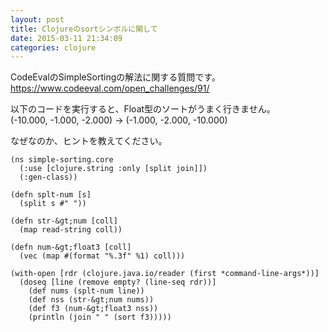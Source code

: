 ```yaml
---
layout: post
title: Clojureのsortシンボルに関して
date: 2015-03-11 21:34:09
categories: clojure
---
```

<p>CodeEvalのSimpleSortingの解法に関する質問です。<br>
<a href="https://www.codeeval.com/open_challenges/91/" rel="nofollow">https://www.codeeval.com/open_challenges/91/</a></p>

<p>以下のコードを実行すると、Float型のソートがうまく行きません。<br>
(-10.000, -1.000, -2.000) -> (-1.000, -2.000, -10.000)</p>

<p>なぜなのか、ヒントを教えてください。</p>

```
(ns simple-sorting.core
  (:use [clojure.string :only [split join]])
  (:gen-class))

(defn splt-num [s]
  (split s #" "))

(defn str-&gt;num [coll]
  (map read-string coll))

(defn num-&gt;float3 [coll]
  (vec (map #(format "%.3f" %1) coll)))

(with-open [rdr (clojure.java.io/reader (first *command-line-args*))]
  (doseq [line (remove empty? (line-seq rdr))]
    (def nums (splt-num line))
    (def nss (str-&gt;num nums))
    (def f3 (num-&gt;float3 nss))
    (println (join " " (sort f3)))))
```
